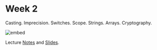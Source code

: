# Week 2

Casting. Imprecision. Switches. Scope. Strings. Arrays. Cryptography.

![embed](https://www.youtube.com/embed/2zPEHYoiyfc)

Lecture [Notes](http://docs.cs50.net/2016/fall/notes/2/week2.html) and [Slides](http://cdn.cs50.net/2016/fall/lectures/2/week2.pdf).

